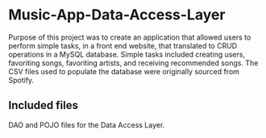 # Music-App-Data-Access-Layer
Purpose of this project was to create an application that allowed users to perform simple tasks, in a front end website,
that translated to CRUD operations in a MySQL database. Simple tasks included creating users, favoriting songs, favoriting artists, and receiving recommended songs.
The CSV files used to populate the database were originally sourced from Spotify.
## Included files
DAO and POJO files for the Data Access Layer.
